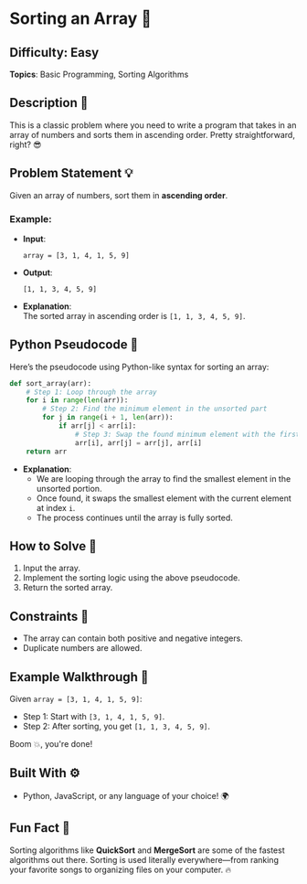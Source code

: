 # Sorting an Array 🧮

## Difficulty: Easy  
**Topics**: Basic Programming, Sorting Algorithms  

## Description 📝  
This is a classic problem where you need to write a program that takes in an array of numbers and sorts them in ascending order. Pretty straightforward, right? 😎

## Problem Statement 💡  
Given an array of numbers, sort them in **ascending order**.

### Example:  
- **Input**:  
  ```  
  array = [3, 1, 4, 1, 5, 9]  
  ```  

- **Output**:  
  ```  
  [1, 1, 3, 4, 5, 9]  
  ```  

- **Explanation**:  
  The sorted array in ascending order is `[1, 1, 3, 4, 5, 9]`.

## Python Pseudocode 🐍

Here’s the pseudocode using Python-like syntax for sorting an array:

```python
def sort_array(arr):
    # Step 1: Loop through the array
    for i in range(len(arr)):
        # Step 2: Find the minimum element in the unsorted part
        for j in range(i + 1, len(arr)):
            if arr[j] < arr[i]:
                # Step 3: Swap the found minimum element with the first element
                arr[i], arr[j] = arr[j], arr[i]
    return arr
```

- **Explanation**:
  - We are looping through the array to find the smallest element in the unsorted portion.
  - Once found, it swaps the smallest element with the current element at index `i`.
  - The process continues until the array is fully sorted.

## How to Solve 🚀  
1. Input the array.
2. Implement the sorting logic using the above pseudocode.
3. Return the sorted array.

## Constraints 🔐  
- The array can contain both positive and negative integers.
- Duplicate numbers are allowed.

## Example Walkthrough 🌟  
Given `array = [3, 1, 4, 1, 5, 9]`:

- Step 1: Start with `[3, 1, 4, 1, 5, 9]`.
- Step 2: After sorting, you get `[1, 1, 3, 4, 5, 9]`.  

Boom 💥, you're done!

## Built With ⚙️  
- Python, JavaScript, or any language of your choice! 🌍

## Fun Fact 🧠  
Sorting algorithms like **QuickSort** and **MergeSort** are some of the fastest algorithms out there. Sorting is used literally everywhere—from ranking your favorite songs to organizing files on your computer. 🔥